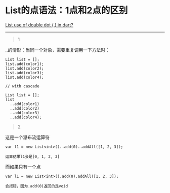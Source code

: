 # List的点语法：1点和2点的区别
[List use of double dot (.) in dart?](https://stackoverflow.com/questions/49447736/list-use-of-double-dot-in-dart)

___



> 1

..的情形：当同一个对象，需要重复调用一下方法时：

```
List list = [];
list.add(color1);
list.add(color2);
list.add(color3);
list.add(color4);

// with cascade

List list = [];
list
  ..add(color1)
  ..add(color2)
  ..add(color3)
  ..add(color4);
```

> 2

这是一个瀑布流运算符

```
var l1 = new List<int>()..add(0)..addAll([1, 2, 3]);

运算结果l1会是[0, 1, 2, 3]
```

而如果只有一个点

```
var l1 = new List<int>().add(0).addAll([1, 2, 3]);

会报错，因为.add(0)返回的是void
```





